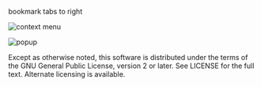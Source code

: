 bookmark tabs to right

![context menu](https://mdejean.github.io/bookmarktoright/screenshot.png)

![popup](https://mdejean.github.io/bookmarktoright/screenshot2.png)

Except as otherwise noted, this software is distributed under the terms of the GNU General Public License, version 2 or later. See LICENSE for the full text. Alternate licensing is available.
